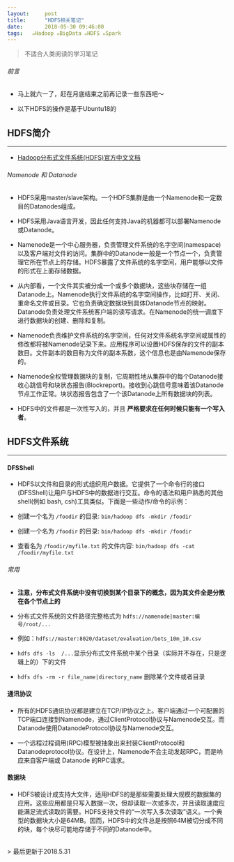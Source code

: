 ```yaml
---
layout:     post
title:      "HDFS相关笔记"
date:       2018-05-30 09:46:00
tags:   ๑Hadoop ๑BigData ๑HDFS ๑Spark
---
```


> 不适合人类阅读的学习笔记

###### 前言

- 马上就六一了，赶在月底结束之前再记录一些东西吧～

- 以下HDFS的操作是基于Ubuntu18的

## HDFS简介
---

- [Hadoop分布式文件系统(HDFS)官方中文文档](https://hadoop.apache.org/docs/r1.0.4/cn/hdfs_design.html)

###### Namenode 和 Datanode

- HDFS采用master/slave架构。一个HDFS集群是由一个Namenode和一定数目的Datanodes组成。

- HDFS采用Java语言开发，因此任何支持Java的机器都可以部署Namenode或Datanode。

- Namenode是一个中心服务器，负责管理文件系统的名字空间(namespace)以及客户端对文件的访问。集群中的Datanode一般是一个节点一个，负责管理它所在节点上的存储。HDFS暴露了文件系统的名字空间，用户能够以文件的形式在上面存储数据。

- 从内部看，一个文件其实被分成一个或多个数据块，这些块存储在一组Datanode上。Namenode执行文件系统的名字空间操作，比如打开、关闭、重命名文件或目录。它也负责确定数据块到具体Datanode节点的映射。Datanode负责处理文件系统客户端的读写请求。在Namenode的统一调度下进行数据块的创建、删除和复制。

- Namenode负责维护文件系统的名字空间，任何对文件系统名字空间或属性的修改都将被Namenode记录下来。应用程序可以设置HDFS保存的文件的副本数目。文件副本的数目称为文件的副本系数，这个信息也是由Namenode保存的。

- Namenode全权管理数据块的复制，它周期性地从集群中的每个Datanode接收心跳信号和块状态报告(Blockreport)。接收到心跳信号意味着该Datanode节点工作正常。块状态报告包含了一个该Datanode上所有数据块的列表。

- HDFS中的文件都是一次性写入的，并且 **严格要求在任何时候只能有一个写入者**。

## HDFS文件系统
---

#### DFSShell

- HDFS以文件和目录的形式组织用户数据。它提供了一个命令行的接口(DFSShell)让用户与HDFS中的数据进行交互。命令的语法和用户熟悉的其他shell(例如 bash, csh)工具类似。下面是一些动作/命令的示例：

- 创建一个名为 `/foodir` 的目录:	`bin/hadoop dfs -mkdir /foodir`

- 创建一个名为 `/foodir` 的目录:	`bin/hadoop dfs -mkdir /foodir`

- 查看名为 `/foodir/myfile.txt` 的文件内容:	`bin/hadoop dfs -cat /foodir/myfile.txt`

###### 常用

- **注意，分布式文件系统中没有切换到某个目录下的概念，因为其文件全是分散在各个节点上的**

- 分布式文件系统的文件路径完整格式为 `hdfs://namenode|master:编号/root/...`

- 例如：`hdfs://master:8020/dataset/evaluation/bots_10m_10.csv`

- `hdfs dfs -ls  /...`显示分布式文件系统中某个目录（实际并不存在，只是逻辑上的）下的文件

- `hdfs dfs -rm -r file_name|directory_name` 删除某个文件或者目录

#### 通讯协议

- 所有的HDFS通讯协议都是建立在TCP/IP协议之上。客户端通过一个可配置的TCP端口连接到Namenode，通过ClientProtocol协议与Namenode交互。而Datanode使用DatanodeProtocol协议与Namenode交互。

- 一个远程过程调用(RPC)模型被抽象出来封装ClientProtocol和Datanodeprotocol协议。在设计上，Namenode不会主动发起RPC，而是响应来自客户端或 Datanode 的RPC请求。

#### 数据块

- HDFS被设计成支持大文件，适用HDFS的是那些需要处理大规模的数据集的应用。这些应用都是只写入数据一次，但却读取一次或多次，并且读取速度应能满足流式读取的需要。HDFS支持文件的“一次写入多次读取”语义。一个典型的数据块大小是64MB。因而，HDFS中的文件总是按照64M被切分成不同的块，每个块尽可能地存储于不同的Datanode中。




<br>
> 最后更新于2018.5.31
